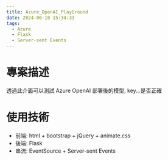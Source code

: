 ```yaml
---
title: Azure_OpenAI_PlayGround
date: 2024-06-10 15:34:33
tags:
  - Azure
  - Flask
  - Server-sent Events
---
```


# 專案描述

透過此介面可以測試 Azure OpenAI 部署後的模型, key...是否正確

# 使用技術

- 前端: html + bootstrap + jQuery + animate.css
- 後端: Flask
- 串流: EventSource + Server-sent Events